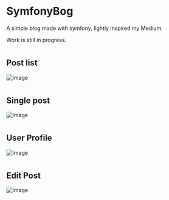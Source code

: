 # SymfonyBog
A simple blog made with symfony, lightly inspired my Medium.

Work is still in progress.


#
## Post list
![Image](https://i.imgur.com/MYoBd6K.png)


#
## Single post
![Image](https://i.imgur.com/d5yHskI.png)

#
## User Profile
![Image](https://i.imgur.com/1mJTQWj.png)

#
## Edit Post
![Image](https://i.imgur.com/VxCrt7i.png)
